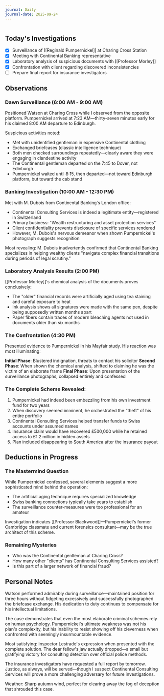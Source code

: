 ```yaml
---
journal: Daily
journal-date: 2025-09-24
---
```


```calendar-nav
```
## Today's Investigations

- [x]  Surveillance of [[Reginald Pumpernickel]] at Charing Cross Station
- [x]  Meeting with Continental Banking representative
- [x]  Laboratory analysis of suspicious documents with [[Professor Morley]]
- [x]  Confrontation with client regarding discovered inconsistencies
- [ ]  Prepare final report for insurance investigators

## Observations

### Dawn Surveillance (6:00 AM - 9:00 AM)

Positioned Watson at Charing Cross while I observed from the opposite platform. Pumpernickel arrived at 7:23 AM—thirty-seven minutes early for his claimed 8:00 AM departure to Edinburgh.

Suspicious activities noted:

- Met with unidentified gentleman in expensive Continental clothing
- Exchanged briefcases (classic intelligence technique)
- Both men checked surroundings repeatedly—clearly aware they were engaging in clandestine activity
- The Continental gentleman departed on the 7:45 to Dover, not Edinburgh
- Pumpernickel waited until 8:15, then departed—not toward Edinburgh platform, but toward the cab stand

### Banking Investigation (10:00 AM - 12:30 PM)

Met with M. Dubois from Continental Banking's London office:

- Continental Consulting Services is indeed a legitimate entity—registered in Switzerland
- Primary business: "Wealth restructuring and asset protection services"
- Client confidentiality prevents disclosure of specific services rendered
- However, M. Dubois's nervous demeanor when shown Pumpernickel's photograph suggests recognition

Most revealing: M. Dubois inadvertently confirmed that Continental Banking specializes in helping wealthy clients "navigate complex financial transitions during periods of legal scrutiny."

### Laboratory Analysis Results (2:00 PM)

[[Professor Morley]]'s chemical analysis of the documents proves conclusively:

- The "older" financial records were artificially aged using tea staining and careful exposure to heat
- Ink analysis shows all signatures were made with the same pen, despite being supposedly written months apart
- Paper fibers contain traces of modern bleaching agents not used in documents older than six months

### The Confrontation (4:30 PM)

Presented evidence to Pumpernickel in his Mayfair study. His reaction was most illuminating:

**Initial Phase**: Blustered indignation, threats to contact his solicitor **Second Phase**: When shown the chemical analysis, shifted to claiming he was the victim of an elaborate frame **Final Phase**: Upon presentation of the surveillance photographs, collapsed entirely and confessed

### The Complete Scheme Revealed:

1. Pumpernickel had indeed been embezzling from his own investment fund for two years
2. When discovery seemed imminent, he orchestrated the "theft" of his entire portfolio
3. Continental Consulting Services helped transfer funds to Swiss accounts under assumed names
4. Insurance claim would have recovered £500,000 while he retained access to £1.2 million in hidden assets
5. Plan included disappearing to South America after the insurance payout

## Deductions in Progress

### The Mastermind Question

While Pumpernickel confessed, several elements suggest a more sophisticated mind behind the operation:

- The artificial aging technique requires specialized knowledge
- Swiss banking connections typically take years to establish
- The surveillance counter-measures were too professional for an amateur

Investigation indicates [[Professor Blackwood]]—Pumpernickel's former Cambridge classmate and current forensics consultant—may be the true architect of this scheme.

### Remaining Mysteries

- Who was the Continental gentleman at Charing Cross?
- How many other "clients" has Continental Consulting Services assisted?
- Is this part of a larger network of financial fraud?

## Personal Notes

Watson performed admirably during surveillance—maintained position for three hours without fidgeting excessively and successfully photographed the briefcase exchange. His dedication to duty continues to compensate for his intellectual limitations.

The case demonstrates that even the most elaborate criminal schemes rely on human psychology. Pumpernickel's ultimate weakness was not his plan's complexity, but his inability to resist showing off his cleverness when confronted with seemingly insurmountable evidence.

Most satisfying: Inspector Lestrade's expression when presented with the complete solution. The dear fellow's jaw actually dropped—a small but gratifying victory for consulting detection over official police methods.

The insurance investigators have requested a full report by tomorrow. Justice, as always, will be served—though I suspect Continental Consulting Services will prove a more challenging adversary for future investigations.

Weather: Sharp autumn wind, perfect for clearing away the fog of deception that shrouded this case.